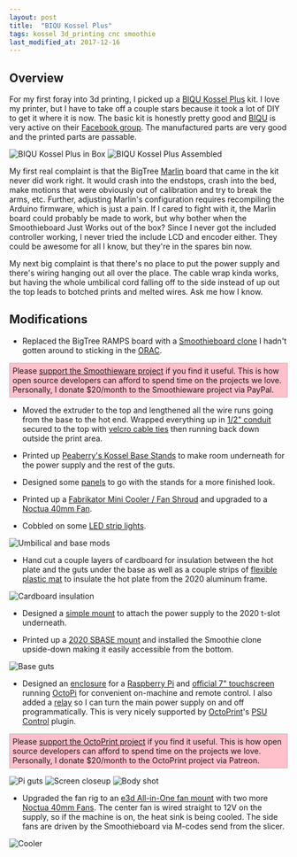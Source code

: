 ```yaml
---
layout: post
title:  "BIQU Kossel Plus"
tags: kossel 3d_printing cnc smoothie
last_modified_at: 2017-12-16
---
```

## Overview

For my first foray into 3d printing, I picked up a [BIQU Kossel Plus](http://amzn.to/2jinHnO) kit.  I love my printer, but I have to take off a couple stars because it took a lot of DIY to get it where it is now.  The basic kit is honestly pretty good and [BIQU](https://www.biqu.equipment/) is very active on their [Facebook group](https://www.facebook.com/groups/1680600228892779). The manufactured parts are very good and the printed parts are passable.  

![BIQU Kossel Plus in Box](/assets/IMG_4287.JPG) ![BIQU Kossel Plus Assembled](/assets/IMG_4455.JPG)

My first real complaint is that the BigTree [Marlin](http://marlinfw.org/) board that came in the kit never did work right. It would crash into the endstops, crash into the bed, make motions that were obviously out of calibration and try to break the arms, etc. Further, adjusting Marlin's configuration requires recompiling the Arduino firmware, which is just a pain.  If I cared to fight with it, the Marlin board could probably be made to work, but why bother when the Smoothieboard Just Works out of the box?  Since I never got the included controller working, I never tried the include LCD and encoder either. They could be awesome for all I know, but they're in the spares bin now.

My next big complaint is that there's no place to put the power supply and there's wiring hanging out all over the place. The cable wrap kinda works, but having the whole umbilical cord falling off to the side instead of up out the top leads to botched prints and melted wires. Ask me how I know. 

## Modifications
* Replaced the BigTree RAMPS board with a [Smoothieboard clone](http://amzn.to/2kp69d8) I hadn't gotten around to sticking in the [ORAC](/orac).  

<p style="background:pink; border:1px solid silver; padding:5px">Please <a href="http://smoothieware.org/donate">support the Smoothieware project</a> if you find it useful.  This is how open source developers can afford to spend time on the projects we love.  Personally, I donate $20/month to the Smoothieware  project via PayPal.</p>

* Moved the extruder to the top and lengthened all the wire runs going from the base to the hot end.  Wrapped everything up in [1/2" conduit](http://amzn.to/2iXh8tY) secured to the top with [velcro cable ties](http://amzn.to/2iV4aNb) then running back down outside the print area.

* Printed up [Peaberry's Kossel Base Stands](https://www.thingiverse.com/thing:2024677) to make room underneath for the power supply and the rest of the guts.

* Designed some [panels](https://www.thingiverse.com/thing:2577313) to go with the stands for a more finished look.

* Printed up a [Fabrikator Mini Cooler / Fan Shroud](https://www.thingiverse.com/thing:1658075) and upgraded to a [Noctua 40mm Fan](http://amzn.to/2kprV0e).

* Cobbled on some [LED strip lights](http://amzn.to/2iXATlb).

![Umbilical and base mods](/assets/IMG_4367.JPG)

* Hand cut a couple layers of cardboard for insulation between the hot plate and the guts under the base as well as a couple strips of [flexible plastic mat](http://amzn.to/2kqnQZE) to insulate the hot plate from the 2020 aluminum frame.

![Cardboard insulation](/assets/IMG_4368.JPG)

* Designed a [simple mount](https://www.thingiverse.com/thing:2588290) to attach the power supply to the 2020 t-slot underneath.

* Printed up a [2020 SBASE mount](https://www.thingiverse.com/thing:1417254) and installed the Smoothie clone upside-down making it easily accessible from the bottom.

![Base guts](/assets/IMG_4376.JPG)

* Designed an [enclosure](https://www.thingiverse.com/thing:2589438) for a [Raspberry Pi](http://amzn.to/2koq5N9) and [official 7" touchscreen](http://amzn.to/2BD1urp) running [OctoPi](https://octopi.octoprint.org/) for convenient on-machine and remote control.  I also added a [relay](http://amzn.to/2ko29cB) so I can turn the main power supply on and off programmatically.  This is very nicely supported by [OctoPrint](http://octoprint.org/)'s [PSU Control](http://plugins.octoprint.org/plugins/psucontrol/) plugin.  

<p style="background:pink; border:1px solid silver; padding:5px">Please <a href="http://octoprint.org/support-octoprint/">support the OctoPrint project</a> if you find it useful.  This is how open source developers can afford to spend time on the projects we love.  Personally, I donate $20/month to the OctoPrint project via Patreon.</p>

![Pi guts](/assets/IMG_4380.JPG)
![Screen closeup](/assets/IMG_4513.JPG)
![Body shot](/assets/IMG_4514.JPG)

* Upgraded the fan rig to an [e3d All-in-One fan mount](https://www.thingiverse.com/thing:1667012) with two more [Noctua 40mm Fans](http://amzn.to/2kprV0e).  The center fan is wired straight to 12V on the supply, so if the machine is on, the heat sink is being cooled.  The side fans are driven by the Smoothieboard via M-codes send from the slicer.

![Cooler](/assets/IMG_4381.JPG)
